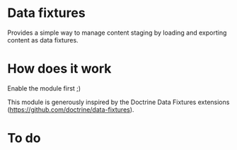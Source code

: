 Data fixtures
===============

Provides a simple way to manage content staging by loading and exporting content as data fixtures.

How does it work
================

Enable the module first ;)

This module is generously inspired by the Doctrine Data Fixtures extensions (https://github.com/doctrine/data-fixtures).

To do
=====
